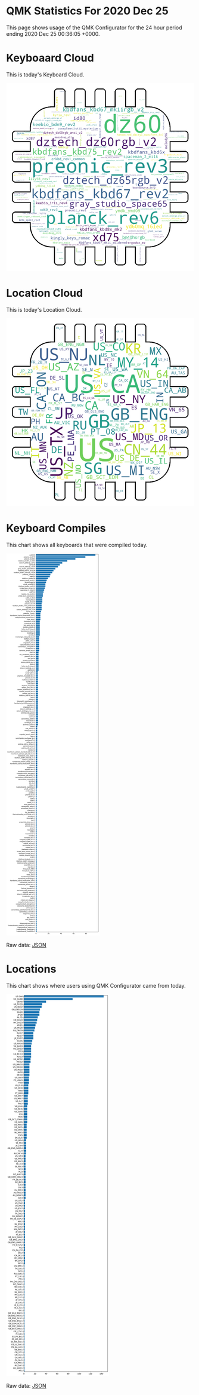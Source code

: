 # QMK Statistics For 2020 Dec 25

This page shows usage of the QMK Configurator for the 24 hour period ending 2020 Dec 25 00:36:05 +0000.

# Keyboaard Cloud

This is today's Keyboard Cloud.

<img src="reports/20201225/keyboards_wordcloud.png">

# Location Cloud

This is today's Location Cloud.

<img src="reports/20201225/locations_wordcloud.png">

# Keyboard Compiles

This chart shows all keyboards that were compiled today.

<img src="reports/20201225/keyboards.svg">

Raw data: [JSON](reports/20201225/keyboards.json ':ignore')

# Locations

This chart shows where users using QMK Configurator came from today.

<img src="reports/20201225/locations.svg">

Raw data: [JSON](reports/20201225/locations.json ':ignore')
    
